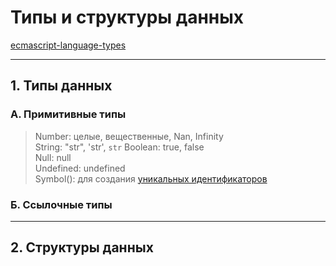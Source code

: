 # Типы и структуры данных

[ecmascript-language-types](https://tc39.es/ecma262/#sec-ecmascript-language-types)  

---  

## 1. Типы данных  

### А. Примитивные типы  

> Number: целые, вещественные, Nan, Infinity  
> String: "str", 'str', `str`
> Boolean: true, false  
> Null: null  
> Undefined: undefined  
> Symbol(): для создания [уникальных идентификаторов](https://tc39.es/ecma262/#sec-ecmascript-language-types-symbol-type)  

### Б. Ссылочные типы  

---  

## 2. Структуры данных  
